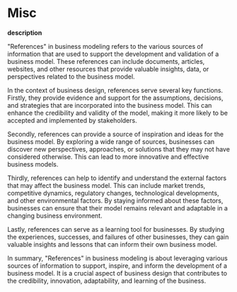 # Misc

**description**

"References" in business modeling refers to the various sources of information that are used to support the development and validation of a business model. These references can include documents, articles, websites, and other resources that provide valuable insights, data, or perspectives related to the business model.

In the context of business design, references serve several key functions. Firstly, they provide evidence and support for the assumptions, decisions, and strategies that are incorporated into the business model. This can enhance the credibility and validity of the model, making it more likely to be accepted and implemented by stakeholders.

Secondly, references can provide a source of inspiration and ideas for the business model. By exploring a wide range of sources, businesses can discover new perspectives, approaches, or solutions that they may not have considered otherwise. This can lead to more innovative and effective business models.

Thirdly, references can help to identify and understand the external factors that may affect the business model. This can include market trends, competitive dynamics, regulatory changes, technological developments, and other environmental factors. By staying informed about these factors, businesses can ensure that their model remains relevant and adaptable in a changing business environment.

Lastly, references can serve as a learning tool for businesses. By studying the experiences, successes, and failures of other businesses, they can gain valuable insights and lessons that can inform their own business model.

In summary, "References" in business modeling is about leveraging various sources of information to support, inspire, and inform the development of a business model. It is a crucial aspect of business design that contributes to the credibility, innovation, adaptability, and learning of the business.